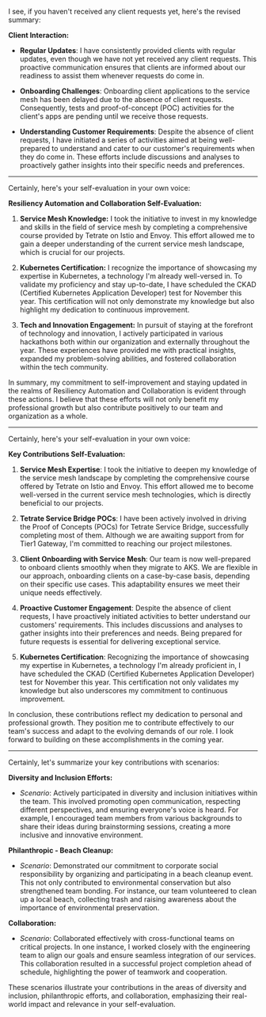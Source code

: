 I see, if you haven't received any client requests yet, here's the revised summary:

**Client Interaction:**
- **Regular Updates**: I have consistently provided clients with regular updates, even though we have not yet received any client requests. This proactive communication ensures that clients are informed about our readiness to assist them whenever requests do come in.

- **Onboarding Challenges**: Onboarding client applications to the service mesh has been delayed due to the absence of client requests. Consequently, tests and proof-of-concept (POC) activities for the client's apps are pending until we receive those requests.

- **Understanding Customer Requirements**: Despite the absence of client requests, I have initiated a series of activities aimed at being well-prepared to understand and cater to our customer's requirements when they do come in. These efforts include discussions and analyses to proactively gather insights into their specific needs and preferences.

-------------------------------------------------------------------------------------------------------------

Certainly, here's your self-evaluation in your own voice:

**Resiliency Automation and Collaboration Self-Evaluation:**

1. **Service Mesh Knowledge:** I took the initiative to invest in my knowledge and skills in the field of service mesh by completing a comprehensive course provided by Tetrate on Istio and Envoy. This effort allowed me to gain a deeper understanding of the current service mesh landscape, which is crucial for our projects.

2. **Kubernetes Certification:** I recognize the importance of showcasing my expertise in Kubernetes, a technology I'm already well-versed in. To validate my proficiency and stay up-to-date, I have scheduled the CKAD (Certified Kubernetes Application Developer) test for November this year. This certification will not only demonstrate my knowledge but also highlight my dedication to continuous improvement.

3. **Tech and Innovation Engagement:** In pursuit of staying at the forefront of technology and innovation, I actively participated in various hackathons both within our organization and externally throughout the year. These experiences have provided me with practical insights, expanded my problem-solving abilities, and fostered collaboration within the tech community.

In summary, my commitment to self-improvement and staying updated in the realms of Resiliency Automation and Collaboration is evident through these actions. I believe that these efforts will not only benefit my professional growth but also contribute positively to our team and organization as a whole.


-----------------------------------------------------------------------------------------------------------------

Certainly, here's your self-evaluation in your own voice:

**Key Contributions Self-Evaluation:**

1. **Service Mesh Expertise**: I took the initiative to deepen my knowledge of the service mesh landscape by completing the comprehensive course offered by Tetrate on Istio and Envoy. This effort allowed me to become well-versed in the current service mesh technologies, which is directly beneficial to our projects.

2. **Tetrate Service Bridge POCs**: I have been actively involved in driving the Proof of Concepts (POCs) for Tetrate Service Bridge, successfully completing most of them. Although we are awaiting support from <Team Dash> for Tier1 Gateway, I'm committed to reaching our project milestones.

3. **Client Onboarding with Service Mesh**: Our team is now well-prepared to onboard clients smoothly when they migrate to AKS. We are flexible in our approach, onboarding clients on a case-by-case basis, depending on their specific use cases. This adaptability ensures we meet their unique needs effectively.

4. **Proactive Customer Engagement**: Despite the absence of client requests, I have proactively initiated activities to better understand our customers' requirements. This includes discussions and analyses to gather insights into their preferences and needs. Being prepared for future requests is essential for delivering exceptional service.

5. **Kubernetes Certification**: Recognizing the importance of showcasing my expertise in Kubernetes, a technology I'm already proficient in, I have scheduled the CKAD (Certified Kubernetes Application Developer) test for November this year. This certification not only validates my knowledge but also underscores my commitment to continuous improvement.

In conclusion, these contributions reflect my dedication to personal and professional growth. They position me to contribute effectively to our team's success and adapt to the evolving demands of our role. I look forward to building on these accomplishments in the coming year.

------------------------------------------------------------------------------------------------------


Certainly, let's summarize your key contributions with scenarios:

**Diversity and Inclusion Efforts:**
- *Scenario*: Actively participated in diversity and inclusion initiatives within the team. This involved promoting open communication, respecting different perspectives, and ensuring everyone's voice is heard. For example, I encouraged team members from various backgrounds to share their ideas during brainstorming sessions, creating a more inclusive and innovative environment.

**Philanthropic - Beach Cleanup:**
- *Scenario*: Demonstrated our commitment to corporate social responsibility by organizing and participating in a beach cleanup event. This not only contributed to environmental conservation but also strengthened team bonding. For instance, our team volunteered to clean up a local beach, collecting trash and raising awareness about the importance of environmental preservation.

**Collaboration:**
- *Scenario*: Collaborated effectively with cross-functional teams on critical projects. In one instance, I worked closely with the engineering team to align our goals and ensure seamless integration of our services. This collaboration resulted in a successful project completion ahead of schedule, highlighting the power of teamwork and cooperation.

These scenarios illustrate your contributions in the areas of diversity and inclusion, philanthropic efforts, and collaboration, emphasizing their real-world impact and relevance in your self-evaluation.
